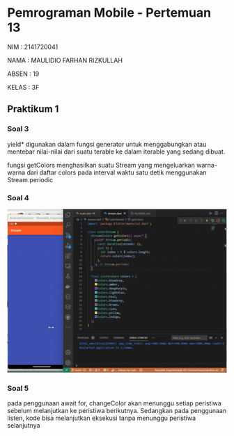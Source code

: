 # Pemrograman Mobile - Pertemuan 13

NIM : 2141720041

NAMA : MAULIDIO FARHAN RIZKULLAH

ABSEN : 19

KELAS : 3F

## Praktikum 1

### Soal 3
yield* digunakan dalam fungsi generator untuk menggabungkan atau mentebar nilai-nilai dari suatu terable ke dalam iterable yang sedang dibuat.

fungsi getColors menghasilkan suatu Stream<Color> yang mengeluarkan warna-warna dari daftar colors pada interval waktu satu detik menggunakan Stream.periodic

### Soal 4
![soal4](docs/p1n4.gif)

### Soal 5

pada penggunaan await for, changeColor akan menunggu setiap peristiwa sebelum melanjutkan ke peristiwa berikutnya. Sedangkan pada penggunaan listen, kode bisa melanjutkan eksekusi tanpa menunggu peristiwa selanjutnya